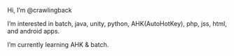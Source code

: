 Hi, I’m @crawlingback

I’m interested in batch, java, unity, python, AHK(AutoHotKey), php, jss, html, and android apps.

I’m currently learning AHK & batch.

<!---

- 💞️ I’m looking to collaborate on ...
- 📫 How to reach me ...
crawlingback/crawlingback is a ✨ special ✨ repository because its `README.md` (this file) appears on your GitHub profile.
You can click the Preview link to take a look at your changes.
--->
